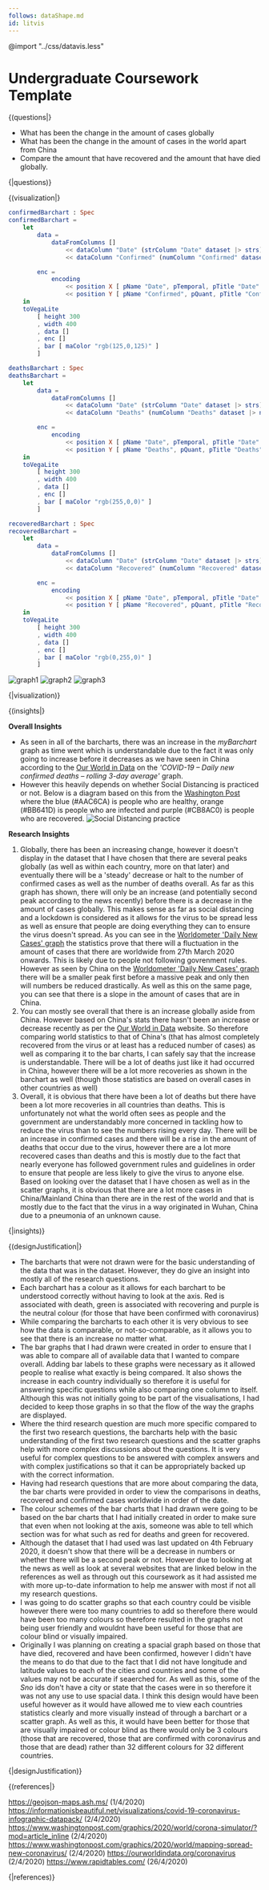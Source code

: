 ```yaml
---
follows: dataShape.md
id: litvis
---
```


@import "../css/datavis.less"

# Undergraduate Coursework Template

{(questions|}

- What has been the change in the amount of cases globally
- What has been the change in the amount of cases in the world apart from China
- Compare the amount that have recovered and the amount that have died globally.

{|questions)}

{(visualization|}

```elm {l=hidden v}
confirmedBarchart : Spec
confirmedBarchart =
    let
        data =
            dataFromColumns []
                << dataColumn "Date" (strColumn "Date" dataset |> strs)
                << dataColumn "Confirmed" (numColumn "Confirmed" dataset |> nums)

        enc =
            encoding
                << position X [ pName "Date", pTemporal, pTitle "Date" ]
                << position Y [ pName "Confirmed", pQuant, pTitle "Confirmed" ]
    in
    toVegaLite
        [ height 300
        , width 400
        , data []
        , enc []
        , bar [ maColor "rgb(125,0,125)" ]
        ]
```

```elm {l=hidden v}
deathsBarchart : Spec
deathsBarchart =
    let
        data =
            dataFromColumns []
                << dataColumn "Date" (strColumn "Date" dataset |> strs)
                << dataColumn "Deaths" (numColumn "Deaths" dataset |> nums)

        enc =
            encoding
                << position X [ pName "Date", pTemporal, pTitle "Date" ]
                << position Y [ pName "Deaths", pQuant, pTitle "Deaths" ]
    in
    toVegaLite
        [ height 300
        , width 400
        , data []
        , enc []
        , bar [ maColor "rgb(255,0,0)" ]
        ]
```

```elm {l=hidden v}
recoveredBarchart : Spec
recoveredBarchart =
    let
        data =
            dataFromColumns []
                << dataColumn "Date" (strColumn "Date" dataset |> strs)
                << dataColumn "Recovered" (numColumn "Recovered" dataset |> nums)

        enc =
            encoding
                << position X [ pName "Date", pTemporal, pTitle "Date" ]
                << position Y [ pName "Recovered", pQuant, pTitle "Recovered" ]
    in
    toVegaLite
        [ height 300
        , width 400
        , data []
        , enc []
        , bar [ maColor "rgb(0,255,0)" ]
        ]
```

![graph1](graph.jpg "Barchart comparing confirmed cases to the data globally apart from China")
![graph2](graph2.jpg "Barchart of cases in China currently (as of 26th April 2020)")
![graph3](graph3.jpg "Comparing Deaths to Recovered Globally")

{|visualization)}

{(insights|}

**Overall Insights**

- As seen in all of the barcharts, there was an increase in the _myBarchart_ graph as time went which is understandable due to the fact it was only going to increase before it decreases as we have seen in China according to the [Our World in Data](https://ourworldindata.org/coronavirus) on the _'COVID-19 – Daily new confirmed deaths – rolling 3-day average'_ graph.
- However this heavily depends on whether Social Distancing is practiced or not. Below is a diagram based on this from the [Washington Post](https://www.washingtonpost.com/graphics/2020/world/corona-simulator/?mod=article_inline) where the blue (#AAC6CA) is people who are healthy, orange (#BB641D) is people who are infected and purple (#CB8AC0) is people who are recovered.
  ![Social Distancing practice](SocialDistancing.png "Practising social distancing")

**Research Insights**

1. Globally, there has been an increasing change, however it doesn't display in the dataset that I have chosen that there are several peaks globally (as well as within each country, more on that later) and eventually there will be a 'steady' decrease or halt to the number of confirmed cases as well as the number of deaths overall. As far as this graph has shown, there will only be an increase (and potentially second peak according to the news recently) before there is a decrease in the amount of cases globally. This makes sense as far as social distancing and a lockdown is considered as it allows for the virus to be spread less as well as ensure that people are doing everything they can to ensure the virus doesn't spread.
   As you can see in the [Worldometer 'Daily New Cases' graph](https://www.worldometers.info/coronavirus/coronavirus-cases/) the statistics prove that there will a fluctuation in the amount of cases that there are worldwide from 27th March 2020 onwards. This is likely due to people not following govrenment rules. However as seen by China on the [Worldometer 'Daily New Cases' graph](https://www.worldometers.info/coronavirus/country/china/) there will be a smaller peak first before a massive peak and only then will numbers be reduced drastically. As well as this on the same page, you can see that there is a slope in the amount of cases that are in China.
2. You can mostly see overall that there is an increase globally aside from China. However based on China's stats there hasn't been an increase or decrease recently as per the [Our World in Data](https://ourworldindata.org/coronavirus) website.
   So therefore comparing world statistics to that of China's (that has almost completely recovered from the virus or at least has a reduced number of cases) as well as comparing it to the bar charts, I can safely say that the increase is understandable.
   There will be a lot of deaths just like it had occurred in China, however there will be a lot more recoveries as shown in the barchart as well (though those statistics are based on overall cases in other countries as well)
3. Overall, it is obvious that there have been a lot of deaths but there have been a lot more recoveries in all countries than deaths. This is unfortunately not what the world often sees as people and the government are understandably more concerned in tackling how to reduce the virus than to see the numbers rising every day. There will be an increase in confirmed cases and there will be a rise in the amount of deaths that occur due to the virus, however there are a lot more recovered cases than deaths and this is mostly due to the fact that nearly everyone has followed government rules and guidelines in order to ensure that people are less likely to give the virus to anyone else.
   Based on looking over the dataset that I have chosen as well as in the scatter graphs, it is obvious that there are a lot more cases in China/Mainland China than there are in the rest of the world and that is mostly due to the fact that the virus in a way originated in Wuhan, China due to a pneumonia of an unknown cause.

{|insights)}

{(designJustification|}

- The barcharts that were not drawn were for the basic understanding of the data that was in the dataset. However, they do give an insight into mostly all of the research questions.
- Each barchart has a colour as it allows for each barchart to be understood correctly without having to look at the axis. Red is associated with death, green is associated with recovering and purple is the neutral colour (for those that have been confirmed with coronavirus)
- While comparing the barcharts to each other it is very obvious to see how the data is comparable, or not-so-comparable, as it allows you to see that there is an increase no matter what.
- The bar graphs that I had drawn were created in order to ensure that I was able to compare all of available data that I wanted to compare overall. Adding bar labels to these graphs were necessary as it allowed people to realise what exactly is being compared. It also shows the increase in each country individually so therefore it is useful for answering specific questions while also comparing one column to itself. Although this was not initially going to be part of the visualisations, I had decided to keep those graphs in so that the flow of the way the graphs are displayed.
- Where the third research question are much more specific compared to the first two research questions, the barcharts help with the basic understanding of the first two research questions and the scatter graphs help with more complex discussions about the questions. It is very useful for complex questions to be answered with complex answers and with complex justifications so that it can be appropriately backed up with the correct information.
- Having had research questions that are more about comparing the data, the bar charts were provided in order to view the comparisons in deaths, recovered and confirmed cases worldwide in order of the date.
- The colour schemes of the bar charts that I had drawn were going to be based on the bar charts that I had initially created in order to make sure that even when not looking at the axis, someone was able to tell which section was for what such as red for deaths and green for recovered.
- Although the dataset that I had used was last updated on 4th February 2020, it doesn't show that there will be a decrease in numbers or whether there will be a second peak or not. However due to looking at the news as well as look at several websites that are linked below in the references as well as through out this coursework as it had assisted me with more up-to-date information to help me answer with most if not all my research questions.
- I was going to do scatter graphs so that each country could be visible however there were too many countries to add so therefore there would have been too many colours so therefore resulted in the graphs not being user friendly and wouldnt have been useful for those that are colour blind or visually impaired.
- Originally I was planning on creating a spacial graph based on those that have died, recovered and have been confirmed, however I didn't have the means to do that due to the fact that I did not have longitude and latitude values to each of the cities and countries and some of the values may not be accurate if seaerched for. As well as this, some of the _Sno_ ids don't have a city or state that the cases were in so therefore it was not any use to use spacial data. I think this design would have been useful however as it would have allowed me to view each countries statistics clearly and more visually instead of through a barchart or a scatter graph. As well as this, it would have been better for those that are visually impaired or colour blind as there would only be 3 colours (those that are recovered, those that are confirmed with coronavirus and those that are dead) rather than 32 different colours for 32 different countries.

{|designJustification)}

{(references|}

https://geojson-maps.ash.ms/ (1/4/2020)
https://informationisbeautiful.net/visualizations/covid-19-coronavirus-infographic-datapack/ (2/4/2020)
https://www.washingtonpost.com/graphics/2020/world/corona-simulator/?mod=article_inline (2/4/2020)
https://www.washingtonpost.com/graphics/2020/world/mapping-spread-new-coronavirus/ (2/4/2020)
https://ourworldindata.org/coronavirus (2/4/2020)
https://www.rapidtables.com/ (26/4/2020)

{|references)}
